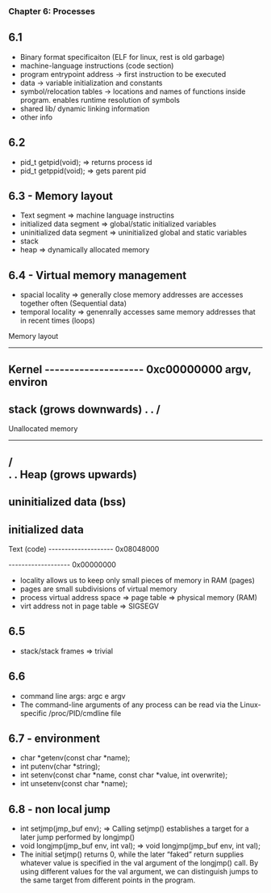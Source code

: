 ### Chapter 6: Processes

## 6.1
* Binary format specificaiton (ELF for linux, rest is old garbage)
* machine-language instructions (code section)
* program entrypoint address -> first instruction to be executed
* data -> variable initialization and constants
* symbol/relocation tables -> locations and names of functions inside program. enables runtime resolution of symbols
* shared lib/ dynamic linking information
* other info

## 6.2

* pid_t getpid(void); => returns process id
* pid_t getppid(void); => gets parent pid

## 6.3 - Memory layout

* Text segment => machine language instructins
* initialized data segment => global/static initialized variables
* uninitialized data segment => uninitialized global and static variables
* stack
* heap => dynamically allocated memory

## 6.4 - Virtual memory management

* spacial locality => generally close memory addresses are accesses together often (Sequential data)
* temporal locality => genenrally accesses same memory addresses that in recent times (loops)

Memory layout

---------------------
Kernel
-------------------- 0xc00000000
argv, environ
-------------------
stack (grows downwards)
 .
 .
 \/
--------------------

Unallocated memory

--------------------
/\
 .
 .
Heap (grows upwards)
-----------------------
uninitialized data (bss)
----------------------
initialized data
---------------------
Text (code)
-------------------- 0x08048000

------------------- 0x00000000

* locality allows us to keep only small pieces of memory in RAM (pages)
* pages are small subdivisions of virtual memory
* process virtual address space => page table => physical memory (RAM)
* virt address not in page table => SIGSEGV

## 6.5

* stack/stack frames => trivial

## 6.6

* command line args: argc e argv
* The command-line arguments of any process can be read via the Linux-specific
/proc/PID/cmdline file

## 6.7 - environment

* char *getenv(const char *name);
* int putenv(char *string);
* int setenv(const char *name, const char *value, int overwrite);
* int unsetenv(const char *name);

## 6.8 - non local jump
* int setjmp(jmp_buf env); => Calling setjmp() establishes a target for a later jump performed by longjmp()
* void longjmp(jmp_buf env, int val); => void longjmp(jmp_buf env, int val);
* The initial setjmp() returns 0, while the later “faked” return supplies whatever value is specified in the val argument of the longjmp() call. By using different
values for the val argument, we can distinguish jumps to the same target from different points in the program.


